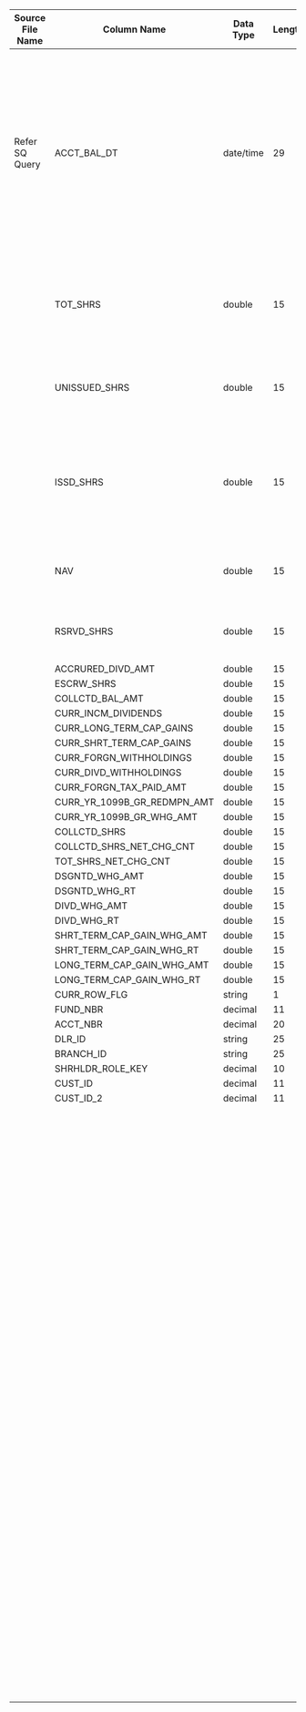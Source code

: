|	Source File Name	|	Column Name	|	Data Type	|	Length	|	Precision	|	Nullable	|	PK	|	BK	|		|		|		|		|	Target Table Name	|	Column Name	|	Data Type	|	Length	|	Nullable	|	PK	|
|	---	|	---	|	---	|	---	|	---	|	---	|	---	|	---	|	---	|	---	|	---	|	---	|	---	|	---	|	---	|	---	|	---	|	---	|
|	Refer SQ Query	|	ACCT_BAL_DT	|	date/time	|	29	|	9	|		|		|	Seq Number	|		|		|		|	//If record already exisit update the record<br>Table : HDM.CASHFLOW<br>Condition: EY AND DLR_KEY = in_DLR_KEY AND FUND_KEY = in_FUND_KEY AND ACCT_KEY = in_ACCT_KEY AND TRDE_DT_KEY = in_TRDE_DT_KEY AND SHRHLDR_KEY = in_SHRHLDR_KEY	|	ACCOUNT_POSITION	|	ACCT_POSN_KEY	|	"number(p,s)"	|	10	|		|	Y	|
|		|	TOT_SHRS	|	double	|	15	|		|		|		|		|		|	Table Name: LKP_DM_DIM_ACCOUNT<br>Condition: ACCT_NBR = IN_ACCT_NBR AND FUND_NBR = IN_FUND_NBR<br>Output Column: ACCT_KEY	|		|		|		|	ACCT_KEY	|	"number(p,s)"	|	10	|		|	Y	|
|		|	UNISSUED_SHRS	|	double	|	15	|		|		|		|		|		|	Table Name: LKP_DM_DIM_FUND<br>Condition: FUND_NBR = IN_FUND_NBR <br>Output Column: FUND_KEY	|		|		|		|	FUND_KEY	|	"number(p,s)"	|	10	|		|	Y	|
|		|	ISSD_SHRS	|	double	|	15	|		|		|		|		|		|	Table Name: HDM.SHAREHOLDER<br>Condition: CUST_IDNFCN_NBR = IN_CUST_IDNFCN_NBR AND CUST_IDNFCN_NBR_2 = IN_CUST_IDNFCN_NBR_2<br>Output Column: SHRHLDR_KEY	|		|		|		|	SHRHLDR_KEY	|	"number(p,s)"	|	10	|		|	Y	|
|		|	NAV	|	double	|	15	|		|		|		|		|		|	Table Name: HDM.DEALER<br>Condition: DLR_ID = IN_DLR_ID<br>Output Column: DLR_KEY	|		|		|		|	DLR_KEY	|	"number(p,s)"	|	10	|		|	Y	|
|		|	RSRVD_SHRS	|	double	|	15	|		|		|		|		|		|	Table Name: HDM.CALENDAR<br>Condition: CAL_DAY = IN_CAL_DAY<br>Output Column: DAY_KEY	|		|		|		|	DAY_KEY	|	"number(p,s)"	|	10	|		|	Y	|
|		|	ACCRURED_DIVD_AMT	|	double	|	15	|		|		|		|	ACCT_NBR	|		|		|		|		|		|	ACCT_NBR	|	number	|	15	|		|		|
|		|	ESCRW_SHRS	|	double	|	15	|		|		|		|		|	"IIF(ISNULL(SHRHLDR_ROLE_KEY),-1,SHRHLDR_ROLE_KEY)"	|		|		|		|		|	SHRHLDR_ROLE_KEY	|	"number(p,s)"	|	10	|		|		|
|		|	COLLCTD_BAL_AMT	|	double	|	15	|		|		|		|	TOT_SHRS	|		|		|		|		|		|	TOT_SHRS	|	number	|	15	|		|		|
|		|	CURR_INCM_DIVIDENDS	|	double	|	15	|		|		|		|	UN_ISSD_SHRS	|		|		|		|		|		|	UN_ISSD_SHRS	|	number	|	15	|		|		|
|		|	CURR_LONG_TERM_CAP_GAINS	|	double	|	15	|		|		|		|	ISSD_SHRS	|		|		|		|		|		|	ISSD_SHRS	|	number	|	15	|		|		|
|		|	CURR_SHRT_TERM_CAP_GAINS	|	double	|	15	|		|		|		|	NAV	|		|		|		|		|		|	NAV	|	number	|	15	|		|		|
|		|	CURR_FORGN_WITHHOLDINGS	|	double	|	15	|		|		|		|	RSRVD_SHRS	|		|		|		|		|		|	RSRVD_SHRS	|	number	|	15	|		|		|
|		|	CURR_DIVD_WITHHOLDINGS	|	double	|	15	|		|		|		|	ACCRD_DIVD_AMT	|		|		|		|		|		|	ACCRD_DIVD_AMT	|	number	|	15	|		|		|
|		|	CURR_FORGN_TAX_PAID_AMT	|	double	|	15	|		|		|		|	ESCRW_SHRS	|		|		|		|		|		|	ESCRW_SHRS	|	number	|	15	|		|		|
|		|	CURR_YR_1099B_GR_REDMPN_AMT	|	double	|	15	|		|		|		|	COLLCTD_SHRS	|		|		|		|		|		|	COLLCTD_SHRS	|	number	|	15	|		|		|
|		|	CURR_YR_1099B_GR_WHG_AMT	|	double	|	15	|		|		|		|	COLLCTD_BAL_AMT	|		|		|		|		|		|	COLLCTD_BAL_AMT	|	number	|	15	|		|		|
|		|	COLLCTD_SHRS	|	double	|	15	|		|		|		|	CURR_INCM_DIVD	|		|		|		|		|		|	CURR_INCM_DIVD	|	number	|	15	|		|		|
|		|	COLLCTD_SHRS_NET_CHG_CNT	|	double	|	15	|		|		|		|	CURR_LONG_TERM_CAP_GAIN	|		|		|		|		|		|	CURR_LONG_TERM_CAP_GAIN	|	number	|	15	|		|		|
|		|	TOT_SHRS_NET_CHG_CNT	|	double	|	15	|		|		|		|	CURR_SHRT_TERM_CAP_GAIN	|		|		|		|		|		|	CURR_SHRT_TERM_CAP_GAIN	|	number	|	15	|		|		|
|		|	DSGNTD_WHG_AMT	|	double	|	15	|		|		|		|	CURR_FORGN_W_HOLDG	|		|		|		|		|		|	CURR_FORGN_W_HOLDG	|	number	|	15	|		|		|
|		|	DSGNTD_WHG_RT	|	double	|	15	|		|		|		|	CURR_DIVD_W_HOLDG	|		|		|		|		|		|	CURR_DIVD_W_HOLDG	|	number	|	15	|		|		|
|		|	DIVD_WHG_AMT	|	double	|	15	|		|		|		|	CURR_FORGN_TAX_PAID_AMT	|		|		|		|		|		|	CURR_FORGN_TAX_PAID_AMT	|	number	|	15	|		|		|
|		|	DIVD_WHG_RT	|	double	|	15	|		|		|		|	CURR_YR_1099B_GR_REDMPN_AMT	|		|		|		|		|		|	CURR_YR_1099B_GR_REDMPN_AMT	|	number	|	15	|		|		|
|		|	SHRT_TERM_CAP_GAIN_WHG_AMT	|	double	|	15	|		|		|		|	CURR_YR_1099B_GR_W_HOLDG_AMT	|		|		|		|		|		|	CURR_YR_1099B_GR_W_HOLDG_AMT	|	number	|	15	|		|		|
|		|	SHRT_TERM_CAP_GAIN_WHG_RT	|	double	|	15	|		|		|		|	COLLCTD_SHRS_NET_CHG_CNT	|		|		|		|		|		|	COLLCTD_SHRS_NET_CHG_CNT	|	number	|	15	|		|		|
|		|	LONG_TERM_CAP_GAIN_WHG_AMT	|	double	|	15	|		|		|		|	TOT_SHRS_NET_CHG_CNT	|		|		|		|		|		|	TOT_SHRS_NET_CHG_CNT	|	number	|	15	|		|		|
|		|	LONG_TERM_CAP_GAIN_WHG_RT	|	double	|	15	|		|		|		|	DSGNTD_W_HOLDG_AMT	|		|		|		|		|		|	DSGNTD_W_HOLDG_AMT	|	number	|	15	|		|		|
|		|	CURR_ROW_FLG	|	string	|	1	|		|		|		|	DSGNTD_W_HOLDG_RT	|		|		|		|		|		|	DSGNTD_W_HOLDG_RT	|	number	|	15	|		|		|
|		|	FUND_NBR	|	decimal	|	11	|		|		|		|	DIVD_W_HOLDG_AMT	|		|		|		|		|		|	DIVD_W_HOLDG_AMT	|	number	|	15	|		|		|
|		|	ACCT_NBR	|	decimal	|	20	|		|		|		|	DIVD_W_HOLDG_RT	|		|		|		|		|		|	DIVD_W_HOLDG_RT	|	number	|	15	|		|		|
|		|	DLR_ID	|	string	|	25	|		|		|		|	SHRT_TERM_CAP_GAIN_W_HOLDG_AMT	|		|		|		|		|		|	SHRT_TERM_CAP_GAIN_W_HOLDG_AMT	|	number	|	15	|		|		|
|		|	BRANCH_ID	|	string	|	25	|		|		|		|	SHRT_TERM_CAP_GAIN_W_HOLDG_RT	|		|		|		|		|		|	SHRT_TERM_CAP_GAIN_W_HOLDG_RT	|	number	|	15	|		|		|
|		|	SHRHLDR_ROLE_KEY	|	decimal	|	10	|		|		|		|	LONG_TERM_CAP_GAIN_W_HOLDG_AMT	|		|		|		|		|		|	LONG_TERM_CAP_GAIN_W_HOLDG_AMT	|	number	|	15	|		|		|
|		|	CUST_ID	|	decimal	|	11	|		|		|		|	LONG_TERM_CAP_GAIN_W_HOLDG_RT	|		|		|		|		|		|	LONG_TERM_CAP_GAIN_W_HOLDG_RT	|	number	|	15	|		|		|
|		|	CUST_ID_2	|	decimal	|	11	|		|		|		|		|	"GET_DATE_PART(ACCT_BAL_DT,'YYYY')"	|		|		|		|		|	PARTITION_YR	|	"number(p,s)"	|	4	|		|		|
|		|		|		|		|		|		|		|		|	SYSDATE	|		|		|		|		|	ROW_STRT_DTTM	|	date	|	19	|		|		|
|		|		|		|		|		|		|		|		|		|		|		|		|		|	ROW_STOP_DTTM	|	date	|	19	|		|		|
|		|		|		|		|		|		|		|	CURR_ROW_FLG	|		|		|		|		|		|	CURR_ROW_FLG	|	varchar2	|	1	|		|		|
|		|		|		|		|		|		|		|		|	$$etlcyckey	|		|		|		|		|	ETL_LOAD_CYC_KEY	|	"number(p,s)"	|	10	|		|		|
|		|		|		|		|		|		|		|		|	4	|		|		|		|		|	SRC_SYS_ID	|	number	|	15	|		|		|
|		|		|		|		|		|		|		|		|		|	Table Name: HDM.DEALER_BRANCH<br>Condition:DLR_ID = IN_DLR_ID AND BRANCH_ID = IN_BRANCH_ID<br>Output Column: DLR_BRANCH_KEY	|		|		|		|	DLR_BRANCH_KEY	|	"number(p,s)"	|	10	|		|		|
|		|		|		|		|		|		|		|		|	TOT_SHRS*NAV	|		|		|		|		|	TOT_BAL_AMT	|	number	|	15	|		|		|
|		|		|		|		|		|		|		|		|	TO_CHAR(ROUND(IN_HBR_DLR_ID))	|		|		|		|		|	HBR_DLR_KEY	|	"number(p,s)"	|	10	|		|		|
|		|		|		|		|		|		|		|		|		|	Table Name: LKP_DM_DIM_ACCOUNT<br>Condition:ACCT_NBR = IN_ACCT_NBR AND FUND_NBR = IN_FUND_NBR<br>Output Column: ACCT_KEY	|		|		|		|	ACCT_STAT_CD	|	number	|	15	|		|		|
|		|		|		|		|		|		|		|		|		|		|		|		|	"//Write only if Err_MSG is not NULL<br>IIF(NOT ISNULL(v_ERR_MSG),'Y','N')"	|		|		|		|		|		|
|		|		|		|		|		|		|		|	Seq Number	|		|		|		|		|		|	ETL_LOAD_ERROR	|	ERR_KEY	|	"number(p,s)"	|	10	|		|
|		|		|		|		|		|		|		|		|	$$etlcyckey	|		|		|		|		|	ETL_LOAD_ERROR	|	ETL_LOAD_CYC_KEY	|	"number(p,s)"	|	10	|		|
|		|		|		|		|		|		|		|		|	"IIF(<br>       (NOT ISNULL(v_SHRHLDR_ROLE_KEY_ERR_MSG)<br>                                             OR<br>       NOT ISNULL(v_SHRHLDR_KEY_ERR_MSG)),<br>(v_SHRHLDR_ROLE_KEY_ERR_MSG&vert;&vert;v_SHRHLDR_KEY_ERR_MSG&vert;&vert;' FOR CUSTOMER ACCOUNT:'&vert;&vert;TO_CHAR(ACCT_NBR)&vert;&vert;<br>' AND SHAREHOLDER1:'&vert;&vert;TO_CHAR(CUST_ID)&vert;&vert;' AND SHAREHOLDER2:'&vert;&vert;TO_CHAR(CUST_ID_2)&vert;&vert;<br>' AND FUND NUMBER:'&vert;&vert;TO_CHAR(FUND_NBR)),NULL)<br>"	|		|		|		|		|	ETL_LOAD_ERROR	|	ERR_MSG	|	varchar2	|	4000	|		|
|		|		|		|		|		|		|		|		|		|		|		|		|		|	ETL_LOAD_ERROR	|	RUN_DT_TS	|	date	|	19	|		|
|		|		|		|		|		|		|		|		|		|		|		|		|		|		|		|		|		|		|
|		|		|		|		|		|		|		|		|		|		|		|		|		|		|		|		|		|		|
|		|		|		|		|		|		|		|		|		|		|		|		|		|		|		|		|		|		|
|		|		|		|		|		|		|		|		|		|		|		|		|		|		|		|		|		|		|
|		|		|		|		|		|		|		|		|		|		|		|		|		|		|		|		|		|		|
|		|		|		|		|		|		|		|		|		|		|		|		|		|		|		|		|		|		|
|		|		|		|		|		|		|		|		|		|		|		|		|		|		|		|		|		|		|
|		|		|		|		|		|		|		|		|		|		|		|		|		|		|		|		|		|		|
|		|		|		|		|		|		|		|		|		|		|		|		|		|		|		|		|		|		|
|		|		|		|		|		|		|		|		|		|		|		|		|		|		|		|		|		|		|
|		|		|		|		|		|		|		|		|		|		|		|		|		|		|		|		|		|		|
|		|		|		|		|		|		|		|		|		|		|		|		|		|		|		|		|		|		|
|		|		|		|		|		|		|		|		|		|		|		|		|		|		|		|		|		|		|
|		|		|		|		|		|		|		|		|		|		|		|		|		|		|		|		|		|		|
|		|		|		|		|		|		|		|		|		|		|		|		|		|		|		|		|		|		|
|		|		|		|		|		|		|		|		|		|		|		|		|		|		|		|		|		|		|
|		|		|		|		|		|		|		|		|		|		|		|		|		|		|		|		|		|		|
|		|		|		|		|		|		|		|		|		|		|		|		|		|		|		|		|		|		|
|		|		|		|		|		|		|		|		|		|		|		|		|		|		|		|		|		|		|
|		|		|		|		|		|		|		|		|		|		|		|		|		|		|		|		|		|		|
|		|		|		|		|		|		|		|		|		|		|		|		|		|		|		|		|		|		|
|		|		|		|		|		|		|		|		|		|		|		|		|		|		|		|		|		|		|
|		|		|		|		|		|		|		|		|		|		|		|		|		|		|		|		|		|		|
|		|		|		|		|		|		|		|		|		|		|		|		|		|		|		|		|		|		|
|		|		|		|		|		|		|		|		|		|		|		|		|		|		|		|		|		|		|
|		|		|		|		|		|		|		|		|		|		|		|		|		|		|		|		|		|		|
|		|		|		|		|		|		|		|		|		|		|		|		|		|		|		|		|		|		|
